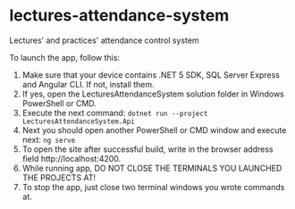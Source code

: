 # lectures-attendance-system
Lectures' and practices' attendance control system

To launch the app, follow this:
1. Make sure that your device contains .NET 5 SDK, SQL Server Express and Angular CLI. If not, install them.
2. If yes, open the LecturesAttendanceSystem solution folder in Windows PowerShell or CMD.
3. Execute the next command: <code>dotnet run --project LecturesAttendanceSystem.Api</code>
4. Next you should open another PowerShell or CMD window and execute next: <code>ng serve</code>
5. To open the site after successful build, write in the browser address field http://localhost:4200.
6. While running app, DO NOT CLOSE THE TERMINALS YOU LAUNCHED THE PROJECTS AT!
7. To stop the app, just close two terminal windows you wrote commands at.